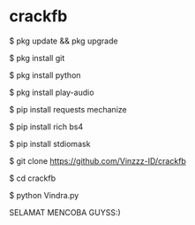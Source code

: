 # crackfb
$ pkg update && pkg upgrade

$ pkg install git

$ pkg install python

$ pkg install play-audio

$ pip install requests mechanize

$ pip install rich bs4

$ pip install stdiomask

$ git clone https://github.com/Vinzzz-ID/crackfb

$ cd crackfb

$ python Vindra.py

SELAMAT MENCOBA GUYSS:)
